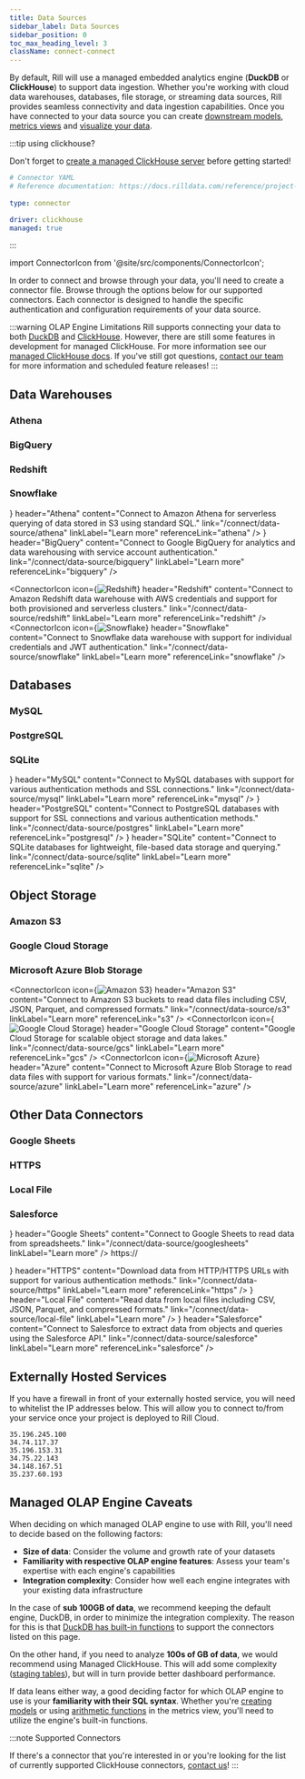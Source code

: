 ```yaml
---
title: Data Sources
sidebar_label: Data Sources
sidebar_position: 0
toc_max_heading_level: 3
className: connect-connect
---
```



By default, Rill will use a managed embedded analytics engine (**DuckDB** or **ClickHouse**) to support data ingestion.  Whether you're working with cloud data warehouses, databases, file storage, or streaming data sources, Rill provides seamless connectivity and data ingestion capabilities. Once you have connected to your data source you can create [downstream models](/build/models), [metrics views](/build/metrics-view) and [visualize your data](/build/dashboards).

:::tip using clickhouse?

Don't forget to [create a managed ClickHouse server](/connect/olap/clickhouse#rill-managed-clickhouse) before getting started!


```yaml
# Connector YAML
# Reference documentation: https://docs.rilldata.com/reference/project-files/connectors
  
type: connector

driver: clickhouse
managed: true
```

:::
 



import ConnectorIcon from '@site/src/components/ConnectorIcon';


In order to connect and browse through your data, you'll need to create a connector file. Browse through the options below for our supported connectors. Each connector is designed to handle the specific authentication and configuration requirements of your data source.

:::warning OLAP Engine Limitations
Rill supports connecting your data to both [DuckDB](/connect/olap/duckdb) and [ClickHouse](/connect/olap/clickhouse). However, there are still some features in development for managed ClickHouse. For more information see our [managed ClickHouse docs](/connect/olap/clickhouse#rill-managed-clickhouse). If you've still got questions, [contact our team](/contact) for more information and scheduled feature releases!
:::


## Data Warehouses

### Athena
### BigQuery
### Redshift
### Snowflake

<div className="connector-icon-grid">
  <ConnectorIcon
    icon={<img src="/img/connect/icons/Logo-Athena.svg" alt="Athena" />}
    header="Athena"
    content="Connect to Amazon Athena for serverless querying of data stored in S3 using standard SQL."
    link="/connect/data-source/athena"
    linkLabel="Learn more"
    referenceLink="athena"
  />
  <ConnectorIcon
    icon={<img src="/img/connect/icons/Logo-Bigquery.svg" alt="BigQuery" />}
    header="BigQuery"
    content="Connect to Google BigQuery for analytics and data warehousing with service account authentication."
    link="/connect/data-source/bigquery"
    linkLabel="Learn more"
    referenceLink="bigquery"
  />

  <ConnectorIcon
    icon={<img src="/img/connect/icons/Logo-Redshift.svg" alt="Redshift" />}
    header="Redshift"
    content="Connect to Amazon Redshift data warehouse with AWS credentials and support for both provisioned and serverless clusters."
    link="/connect/data-source/redshift"
    linkLabel="Learn more"
    referenceLink="redshift"
  />
  <ConnectorIcon
    icon={<img src="/img/connect/icons/Logo-Snowflake.svg" alt="Snowflake" />}
    header="Snowflake"
    content="Connect to Snowflake data warehouse with support for individual credentials and JWT authentication."
    link="/connect/data-source/snowflake"
    linkLabel="Learn more"
    referenceLink="snowflake"
  />

</div>

## Databases
### MySQL
### PostgreSQL
### SQLite

<div className="connector-icon-grid">
  <ConnectorIcon
    icon={<img src="/img/connect/icons/Logo-mysql.svg" alt="MySQL" />}
    header="MySQL"
    content="Connect to MySQL databases with support for various authentication methods and SSL connections."
    link="/connect/data-source/mysql"
    linkLabel="Learn more"
    referenceLink="mysql"
  />
  <ConnectorIcon
    icon={<img src="/img/connect/icons/Logo-Postgres.svg" alt="PostgreSQL" />}
    header="PostgreSQL"
    content="Connect to PostgreSQL databases with support for SSL connections and various authentication methods."
    link="/connect/data-source/postgres"
    linkLabel="Learn more"
    referenceLink="postgresql"
  />
  <ConnectorIcon
    icon={<img src="/img/connect/icons/Logo-SQLite.svg" alt="SQLite" />}
    header="SQLite"
    content="Connect to SQLite databases for lightweight, file-based data storage and querying."
    link="/connect/data-source/sqlite"
    linkLabel="Learn more"
    referenceLink="sqlite"
  />
</div>


## Object Storage
### Amazon S3
### Google Cloud Storage
### Microsoft Azure Blob Storage



<div className="connector-icon-grid">

  <ConnectorIcon
    icon={<img src="/img/connect/icons/Logo-S3.svg" alt="Amazon S3" />}
    header="Amazon S3"
    content="Connect to Amazon S3 buckets to read data files including CSV, JSON, Parquet, and compressed formats."
    link="/connect/data-source/s3"
    linkLabel="Learn more"
    referenceLink="s3"
  />
  <ConnectorIcon
    icon={<img src="/img/connect/icons/Logo-GCS.svg" alt="Google Cloud Storage" />}
    header="Google Cloud Storage"
    content="Google Cloud Storage for scalable object storage and data lakes."
    link="/connect/data-source/gcs"
    linkLabel="Learn more"
    referenceLink="gcs"
  />
  <ConnectorIcon
    icon={<img src="/img/connect/icons/Logo-Azure.svg" alt="Microsoft Azure" />}
    header="Azure"
    content="Connect to Microsoft Azure Blob Storage to read data files with support for various formats."
    link="/connect/data-source/azure"
    linkLabel="Learn more"
    referenceLink="azure"
  />



</div>

## Other Data Connectors

### Google Sheets
### HTTPS
### Local File
### Salesforce



<div className="connector-icon-grid">
  <ConnectorIcon
    icon={<img src="/img/connect/icons/Logo-Sheets.svg" alt="Google Sheets" className="sheets-icon" />}
    header="Google Sheets"
    content="Connect to Google Sheets to read data from spreadsheets."
    link="/connect/data-source/googlesheets"
    linkLabel="Learn more"
  />
  <ConnectorIcon
    icon={<p className="https-icon">https:// </p>}
    header="HTTPS"
    content="Download data from HTTP/HTTPS URLs with support for various authentication methods."
    link="/connect/data-source/https"
    linkLabel="Learn more"
    referenceLink="https"
  />
  <ConnectorIcon
    icon={<img src="/img/connect/icons/Logo-Local.svg" alt="Local File" />}
    header="Local File"
    content="Read data from local files including CSV, JSON, Parquet, and compressed formats."
    link="/connect/data-source/local-file"
    linkLabel="Learn more"
  />
  <ConnectorIcon
    icon={<img src="/img/connect/icons/Logo-Salesforce.svg" alt="Salesforce" />}
    header="Salesforce"
    content="Connect to Salesforce to extract data from objects and queries using the Salesforce API."
    link="/connect/data-source/salesforce"
    linkLabel="Learn more"
    referenceLink="salesforce"
  />

</div>



## Externally Hosted Services
If you have a firewall in front of your externally hosted service, you will need to whitelist the IP addresses below. This will allow you to connect to/from your service once your project is deployed to Rill Cloud. 
```
35.196.245.100
34.74.117.37
35.196.153.31
34.75.22.143
34.148.167.51
35.237.60.193
```

<!-- ## Exploring the Connectors

Add content here about how to explore the connector UI -->

## Managed OLAP Engine Caveats

When deciding on which managed OLAP engine to use with Rill, you'll need to decide based on the following factors:

- **Size of data**: Consider the volume and growth rate of your datasets
- **Familiarity with respective OLAP engine features**: Assess your team's expertise with each engine's capabilities
- **Integration complexity**: Consider how well each engine integrates with your existing data infrastructure

In the case of **sub 100GB of data**, we recommend keeping the default engine, DuckDB, in order to minimize the integration complexity. The reason for this is that [DuckDB has built-in functions](https://duckdb.org/docs/stable/data/data_sources) to support the connectors listed on this page. 

On the other hand, if you need to analyze **100s of GB of data**, we would recommend using Managed ClickHouse. This will add some complexity ([staging tables](/build/models/staging-models)), but will in turn provide better dashboard performance. 

If data leans either way, a good deciding factor for which OLAP engine to use is your **familiarity with their SQL syntax**. Whether you're [creating models](/build/models/models-101#intermediate-processing) or using [arithmetic functions](/build/metrics-view/advanced-expressions) in the metrics view, you'll need to utilize the engine's built-in functions.


:::note Supported Connectors

If there's a connector that you're interested in or you're looking for the list of currently supported ClickHouse connectors, [contact us](/contact)! 
:::

